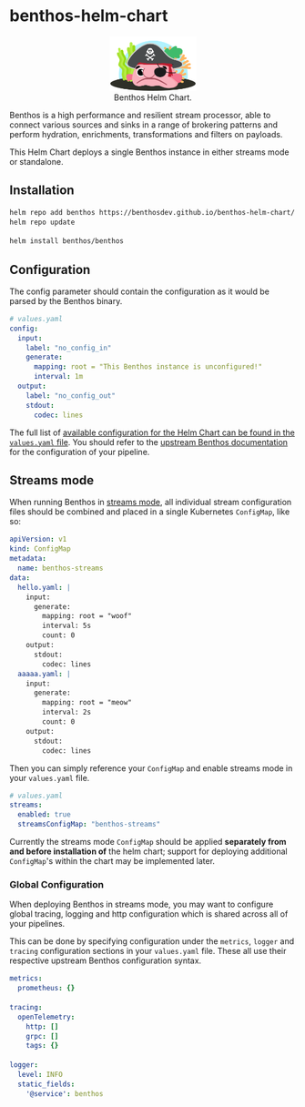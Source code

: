 # benthos-helm-chart
<p align="center" style="text-align: center">
    <img src="./assets/blob.png" width="30%"><br/>
    Benthos Helm Chart. <br/>
</p>

Benthos is a high performance and resilient stream processor, able to connect various sources and sinks in a range of brokering patterns and perform hydration, enrichments, transformations and filters on payloads.

This Helm Chart deploys a single Benthos instance in either streams mode or standalone.

## Installation
```bash
helm repo add benthos https://benthosdev.github.io/benthos-helm-chart/
helm repo update

helm install benthos/benthos
```

## Configuration

The config parameter should contain the configuration as it would be parsed by the Benthos binary.
```yaml
# values.yaml
config:
  input:
    label: "no_config_in"
    generate:
      mapping: root = "This Benthos instance is unconfigured!"
      interval: 1m
  output:
    label: "no_config_out"
    stdout:
      codec: lines
```

The full list of [available configuration for the Helm Chart can be found in the `values.yaml` file](./values.yaml). You should refer to the [upstream Benthos documentation](https://www.benthos.dev/docs/configuration/about) for the configuration of your pipeline.

## Streams mode

When running Benthos in [streams mode](https://www.benthos.dev/docs/guides/streams_mode/about), all individual stream configuration files should be combined and placed in a single Kubernetes `ConfigMap`, like so:

```yaml
apiVersion: v1
kind: ConfigMap
metadata:
  name: benthos-streams
data:
  hello.yaml: |
    input:
      generate:
        mapping: root = "woof"
        interval: 5s
        count: 0
    output:
      stdout:
        codec: lines
  aaaaa.yaml: |
    input:
      generate:
        mapping: root = "meow"
        interval: 2s
        count: 0
    output:
      stdout:
        codec: lines
```

Then you can simply reference your `ConfigMap` and enable streams mode in your `values.yaml` file.
```yaml
# values.yaml
streams:
  enabled: true
  streamsConfigMap: "benthos-streams"
```

Currently the streams mode `ConfigMap` should be applied **separately from and before installation of** the helm chart; support for deploying additional `ConfigMap`'s within the chart may be implemented later.

### Global Configuration

When deploying Benthos in streams mode, you may want to configure global tracing, logging and http configuration which is shared across all of your pipelines.

This can be done by specifying configuration under the `metrics`, `logger` and `tracing` configuration sections in your `values.yaml` file. These all use their respective upstream Benthos configuration syntax.

```yaml
metrics:
  prometheus: {}

tracing:
  openTelemetry:
    http: []
    grpc: []
    tags: {}

logger:
  level: INFO
  static_fields:
    '@service': benthos
```